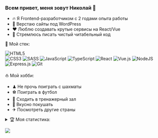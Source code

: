 ### Всем привет, меня зовут Николай 👋

- 🔥 Я Frontend-разработчиком с 2 годами опыта работы
- 🎨 Верстаю сайты под WordPress
- ❤️ Люблю создавать крутые сервисы на React/Vue
- 🎯 Стремлюсь писать чистый читабельный код


🔨 Мой стек:

![HTML5](https://img.shields.io/badge/html5-%23E34F26.svg?style=for-the-badge&logo=html5&logoColor=white)	
![CSS3](https://img.shields.io/badge/css3-%231572B6.svg?style=for-the-badge&logo=css3&logoColor=white)
![SASS](https://img.shields.io/badge/SASS-hotpink.svg?style=for-the-badge&logo=SASS&logoColor=white)
![JavaScript](https://img.shields.io/badge/javascript-%23323330.svg?style=for-the-badge&logo=javascript&logoColor=%23F7DF1E)
![TypeScript](https://img.shields.io/badge/typescript-%23007ACC.svg?style=for-the-badge&logo=typescript&logoColor=white)
![React](https://img.shields.io/badge/react-%2320232a.svg?style=for-the-badge&logo=react&logoColor=%2361DAFB)
![Vue.js](https://img.shields.io/badge/vuejs-%2335495e.svg?style=for-the-badge&logo=vuedotjs&logoColor=%234FC08D)
![NodeJS](https://img.shields.io/badge/node.js-6DA55F?style=for-the-badge&logo=node.js&logoColor=white)
![Express.js](https://img.shields.io/badge/express.js-%23404d59.svg?style=for-the-badge&logo=express&logoColor=%2361DAFB)
![Git](https://img.shields.io/badge/git-%23F05033.svg?style=for-the-badge&logo=git&logoColor=white)


⛵ Мой хобби:
- ♟ Не прочь поиграть с шахматы
- ⚽ Поиграть в футбол
- 💪 Сходить в тренажерный зал
- 🥩 Вкусно покушать
- ✈ Посмотреть другие страны

<details>
<summary>🏆 Моя статистика:</summary>

[![GitHub Streak](http://github-readme-streak-stats.herokuapp.com?user=NikolayDimitriev&theme=tokyonight-duo&mode=weekly&hide_longest_streak=true)](https://git.io/streak-stats)

[![Anurag's GitHub stats](https://github-readme-stats.vercel.app/api?username=NikolayDimitriev&theme=tokyonight)](https://github.com/anuraghazra/github-readme-stats)


</details>

![](https://komarev.com/ghpvc/?username=NikolayDimitriev)
